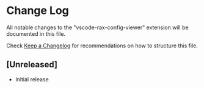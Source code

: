 # Change Log

All notable changes to the "vscode-rax-config-viewer" extension will be documented in this file.

Check [Keep a Changelog](http://keepachangelog.com/) for recommendations on how to structure this file.

## [Unreleased]

- Initial release